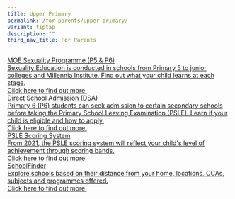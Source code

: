 ```yaml
---
title: Upper Primary
permalink: /for-parents/upper-primary/
variant: tiptap
description: ""
third_nav_title: For Parents
---
```

<p></p>
<div class="isomer-card-grid"><a rel="noopener noreferrer nofollow" href="/general-info/moe-sexuality-programme/" class="isomer-card"><div class="isomer-card-body"><div class="isomer-card-title">MOE Sexuality Programme (P5 &amp; P6)</div><div class="isomer-card-description">Sexuality Education is conducted in schools from Primary 5 to junior colleges and Millennia Institute. Find out what your child learns at each stage.</div><div class="isomer-card-link">Click here to find out more.</div></div></a>
<a rel="noopener noreferrer nofollow" href="https://www.moe.gov.sg/secondary/dsa" class="isomer-card">
<div class="isomer-card-body">
<div class="isomer-card-title">Direct School Admission (DSA)</div>
<div class="isomer-card-description">Primary 6 (P6) students can seek admission to certain secondary schools
before taking the Primary School Leaving Examination (PSLE). Learn if your
child is eligible and how to apply.</div>
<div class="isomer-card-link">Click here to find out more.</div>
</div>
</a><a rel="noopener noreferrer nofollow" href="https://www.moe.gov.sg/microsites/psle-fsbb/psle/main.html" class="isomer-card"><div class="isomer-card-body"><div class="isomer-card-title">PSLE Scoring System</div><div class="isomer-card-description">From 2021, the PSLE scoring system will reflect your child's level of achievement through scoring bands.</div><div class="isomer-card-link">Click here to find out more.</div></div></a>
<a rel="noopener noreferrer nofollow" href="https://www.moe.gov.sg/schoolfinder?journey=Secondary%20school" class="isomer-card">
<div class="isomer-card-body">
<div class="isomer-card-title">SchoolFinder</div>
<div class="isomer-card-description">Explore schools based on their distance from your home, locations, CCAs,
subjects and programmes offered.</div>
<div class="isomer-card-link">Click here to find out more.</div>
</div>
</a>
</div>
<h4></h4>
<p></p>